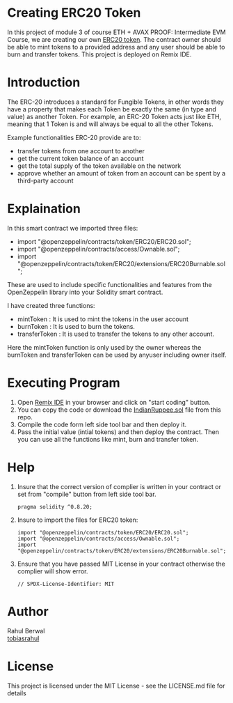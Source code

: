 # Creating ERC20 Token
In this project of module 3 of course ETH + AVAX PROOF: Intermediate EVM Course, we are creating our own [ERC20 token](https://docs.openzeppelin.com/contracts/4.x/erc20). The contract owner should be able to mint tokens to a provided address and any user should be able to burn and transfer tokens. This project is deployed on Remix IDE.

# Introduction
The ERC-20 introduces a standard for Fungible Tokens, in other words they have a property that makes each Token be exactly the same (in type and value) as another Token. 
For example, an ERC-20 Token acts just like ETH, meaning that 1 Token is and will always be equal to all the other Tokens.

Example functionalities ERC-20 provide are to:
* transfer tokens from one account to another
* get the current token balance of an account
* get the total supply of the token available on the network
* approve whether an amount of token from an account can be spent by a third-party account


# Explaination
In this smart contract we imported three files:
* import "@openzeppelin/contracts/token/ERC20/ERC20.sol";
* import "@openzeppelin/contracts/access/Ownable.sol";
* import "@openzeppelin/contracts/token/ERC20/extensions/ERC20Burnable.sol";

These are used to include specific functionalities and features from the OpenZeppelin library into your Solidity smart contract. 

I have created three functions:
* mintToken : It is used to mint the tokens in the user account
* burnToken : It is used to burn the tokens.
* transferToken : It is used to transfer the tokens to any other account.

Here the mintToken function is only used by the owner whereas the burnToken and transferToken can be used by anyuser including owner itself.


# Executing Program
1. Open [Remix IDE](https://remix.ethereum.org/#lang=en&optimize=false&runs=200&evmVersion=null&version=soljson-v0.8.26+commit.8a97fa7a.js) in your browser and click on "start coding" button.
2. You can copy the code or download the [IndianRuppee.sol](https://github.com/tobiasrahul/Eth-Avax-Intermediate-module-3/blob/main/IndianRuppe.sol) file from this repo.
3. Compile the code form left side tool bar and then deploy it.
4. Pass the initial value (intial tokens) and then deploy the contract. Then you can use all the functions like mint, burn and transfer token.

# Help
1. Insure that the correct version of complier is written in your contract or set from "compile" button from left side tool bar.
   ```
   pragma solidity ^0.8.20;
   ```
2. Insure to import the files for ERC20 token:
   ```
   import "@openzeppelin/contracts/token/ERC20/ERC20.sol";
   import "@openzeppelin/contracts/access/Ownable.sol";
   import "@openzeppelin/contracts/token/ERC20/extensions/ERC20Burnable.sol";
   ```
3. Ensure that you have passed MIT License in your contract otherwise the complier will show error.
   ```
   // SPDX-License-Identifier: MIT
   ```

# Author
Rahul Berwal <br />
[tobiasrahul](https://github.com/tobiasrahul)

# License
This project is licensed under the MIT License - see the LICENSE.md file for details

